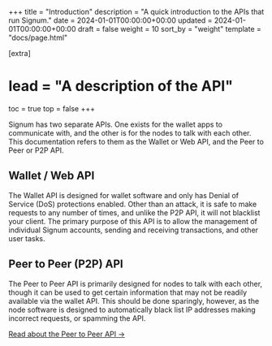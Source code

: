 +++
title = "Introduction"
description = "A quick introduction to the APIs that run Signum."
date = 2024-01-01T00:00:00+00:00
updated = 2024-01-01T00:00:00+00:00
draft = false
weight = 10
sort_by = "weight"
template = "docs/page.html"

[extra]
# lead = "A description of the API"
toc = true
top = false
+++

Signum has two separate APIs. One exists for the wallet apps to communicate
with, and the other is for the nodes to talk with each other. This documentation
refers to them as the Wallet or Web API, and the Peer to Peer or P2P API.

## Wallet / Web API

The Wallet API is designed for wallet software and only has Denial of Service (DoS)
protections enabled. Other than an attack, it is safe to make requests to any number
of times, and unlike the P2P API, it will not blacklist your client. The primary
purpose of this API is to allow the management of individual Signum accounts,
sending and receiving transactions, and other user tasks.

<!-- [Read about the Wallet API →](../wallet) -->

## Peer to Peer (P2P) API

The Peer to Peer API is primarily designed for nodes to talk with each other,
though it can be used to get certain information that may not be readily available via
the wallet API. This should be done sparingly, however, as the node software is designed
to automatically black list IP addresses making incorrect requests, or spamming
the API.

[Read about the Peer to Peer API →](../p2p)

